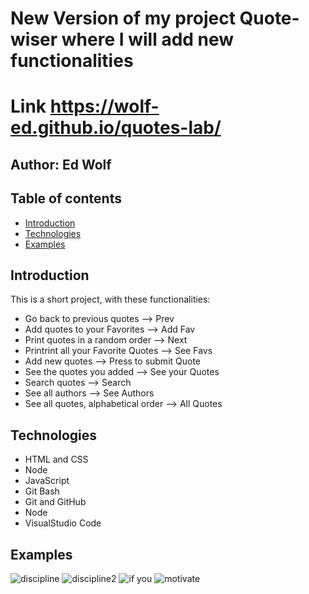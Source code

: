 # New Version of my project Quote-wiser where I will add new functionalities

# Link **https://wolf-ed.github.io/quotes-lab/**

## Author:  Ed Wolf
## Table of contents
* [Introduction](#Introduction)
* [Technologies](#Technologies)
* [Examples](#Examples)


## Introduction

This is a short project, with these functionalities:
* Go back to previous quotes         --> Prev
* Add quotes to your Favorites       --> Add Fav
* Print quotes in a random order     --> Next
* Printrint all your Favorite Quotes --> See Favs
* Add new quotes                     --> Press to submit Quote
* See the quotes you added           --> See your Quotes
* Search quotes                      --> Search
* See all authors                    --> See Authors
* See all quotes, alphabetical order --> All Quotes

## Technologies

* HTML and CSS
* Node
* JavaScript
* Git Bash
* Git and GitHub
* Node
* VisualStudio Code


## Examples

![discipline](https://user-images.githubusercontent.com/91706719/143940293-66ef1b16-dfaf-4cd3-9c5a-03918aefca15.png)
![discipline2](https://user-images.githubusercontent.com/91706719/143924588-eacfbc7f-d7ee-4715-b9fb-20b747044a0c.png)
![if you](https://user-images.githubusercontent.com/91706719/143924457-b16db1b8-f5c5-4b21-8f68-f552a214b0fc.png)
![motivate](https://user-images.githubusercontent.com/91706719/144300498-61e3c962-1c7a-48d9-9240-b9c6af3d3889.png)




